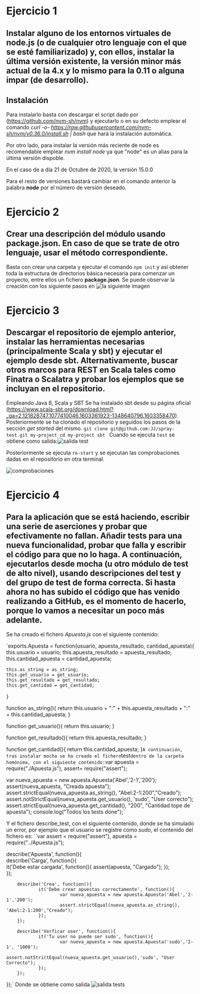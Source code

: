 # Ejercicio 1
## Instalar alguno de los entornos virtuales de node.js (o de cualquier otro lenguaje con el que se esté familiarizado) y, con ellos, instalar la última versión existente, la versión minor más actual de la 4.x y lo mismo para la 0.11 o alguna impar (de desarrollo).

## Instalación
Para instalarlo basta con descargar el script  dado por (https://github.com/nvm-sh/nvm) y ejecutarlo o en su defecto emplear el comando *curl -o- https://raw.githubusercontent.com/nvm-sh/nvm/v0.36.0/install.sh | bash* que hará la instalación automática.

Por otro lado, para instalar la versión más reciente de node es recomendable emplear *nvm install node* ya que "node" es un alias para la última versión dispoble.

En el caso de a día 21 de Octubre de 2020, la versión 15.0.0

Para el resto de versiones bastará cambiar en el comando anterior la palabra **node** por el número de versión deseado.

# Ejercicio 2
## Crear una descripción del módulo usando package.json. En caso de que se trate de otro lenguaje, usar el método correspondiente.

Basta con crear una carpeta y ejecutar el comando `npm init` y así obtener toda la estructura de directorios básica necesaria para comenzar un proyecto, entre ellos un fichero **package.json**. Se puede observar la creación con los siguiente pasos en ![la siguiente imagen](./imagenes/capturaEj2.png "pasos para crear el json del ejemplo")

# Ejercicio 3
## Descargar el repositorio de ejemplo anterior, instalar las herramientas necesarias (principalmente Scala y sbt) y ejecutar el ejemplo desde sbt. Alternativamente, buscar otros marcos para REST en Scala tales como Finatra o Scalatra y probar los ejemplos que se incluyan en el repositorio.
Empleando Java 8, Scala y SBT
Se ha instalado sbt desde su página oficial (https://www.scala-sbt.org/download.html?_ga=2.121828747.1077410046.1603361923-1348640796.1603358470). 
Posteriormente se ha clonado el repositorio y seguidos los pasos de la sección *get started* del mismo.
`git clone git@github.com:JJ/spray-test.git my-project
cd my-project
sbt
`
Cuando se ejecuta `test` se obtiene como salida:![salida test](./imagenes/Ej3sbt.png)

Posteriormente se ejecuta `re-start` y se ejecutan las comprobaciones dadas en el repositorio en otra terminal.

![comprobaciones](./imagenes/Ej3re-start.png)

# Ejercicio 4
## Para la aplicación que se está haciendo, escribir una serie de aserciones y probar que efectivamente no fallan. Añadir tests para una nueva funcionalidad, probar que falla y escribir el código para que no lo haga. A continuación, ejecutarlos desde mocha (u otro módulo de test de alto nivel), usando descripciones del test y del grupo de test de forma correcta. Si hasta ahora no has subido el código que has venido realizando a GitHub, es el momento de hacerlo, porque lo vamos a necesitar un poco más adelante.


Se ha creado el fichero *Apuesta.js* con el siguiente contenido:

`exports.Apuesta = function(usuario, apuesta_resultado, cantidad_apuesta){
	this.usuario = usuario;
	this.apuesta_resultado = apuesta_resultado;
	this.cantidad_apuesta = cantidad_apuesta;

	this.as_string = as_string;
	this.get_usuario = get_usuario;
	this.get_resultado = get_resultado;
	this.get_cantidad = get_cantidad;
}

function as_string(){
	return this.usuario + ":" + this.apuesta_resultado + ":" + this.cantidad_apuesta;
}

function get_usuario(){
	return this.usuario;
}

function get_resultado(){
	return this.apuesta_resultado;
}

function get_cantidad(){
	return this.cantidad_apuesta;
}`
A continuación, tras instalar mocha se ha creado el fichero `test` dentro de la carpeta homónima, con el siguiente contenido:
`var apuesta = require("./Apuesta.js"),
assert= require("assert");

var nueva_apuesta = new apuesta.Apuesta('Abel','2-1','200');
assert(nueva_apuesta, "Creada apuesta");
assert.strictEqual(nueva_apuesta.as_string(), "Abel:2-1:200","Creado");
assert.notStrictEqual(nueva_apuesta.get_usuario(), 'sudo', "User correcto");
assert.strictEqual(nueva_apuesta.get_cantidad(), "200", "Cantidad tope de apuesta");
console.log("Todos los tests done");`

Y el fichero describe_test, con el siguiente contenido, donde se ha simulado un error, por ejemplo que el usuario se registre como *sudo*, el contenido del fichero es:
``var assert = require("assert"),
      apuesta = require("../Apuesta.js");

describe('Apuesta', function(){          
        describe('Carga', function(){           
                it('Debe estar cargada', function(){
                        assert(apuesta, "Cargado");
                });      
        });
                
        describe('Crea', function(){            
                it('Debe crear apuestas correctamente', function(){
                        var nueva_apuesta = new apuesta.Apuesta('Abel','2-1','200');
                        assert.strictEqual(nueva_apuesta.as_string(), 'Abel:2-1:200',"Creado");
                });     
        });

        describe('Verficar user', function(){
                it('Tu user no puede ser sudo', function(){
                        var nueva_apuesta = new apuesta.Apuesta('sudo','2-1', '1000');
                        assert.notStrictEqual(nueva_apuesta.get_usuario(),'sudo', "User Correcto");
                });
        });
});`
Donde se obtiene como salida ![salida tests](./imagenes/salidaTests.png) 


